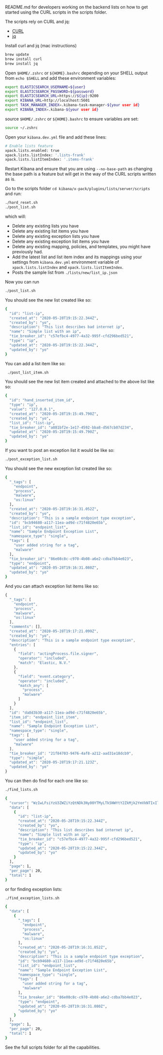 README.md for developers working on the backend lists on how to get started
using the CURL scripts in the scripts folder.

The scripts rely on CURL and jq:

- [CURL](https://curl.haxx.se)
- [jq](https://stedolan.github.io/jq/)

Install curl and jq (mac instructions)

```sh
brew update
brew install curl
brew install jq
```

Open `$HOME/.zshrc` or `${HOME}.bashrc` depending on your SHELL output from `echo $SHELL`
and add these environment variables:

```sh
export ELASTICSEARCH_USERNAME=${user}
export ELASTICSEARCH_PASSWORD=${password}
export ELASTICSEARCH_URL=https://${ip}:9200
export KIBANA_URL=http://localhost:5601
export TASK_MANAGER_INDEX=.kibana-task-manager-${your user id}
export KIBANA_INDEX=.kibana-${your user id}
```

source `$HOME/.zshrc` or `${HOME}.bashrc` to ensure variables are set:

```sh
source ~/.zshrc
```

Open your `kibana.dev.yml` file and add these lines:

```sh
# Enable lists feature
xpack.lists.enabled: true
xpack.lists.listIndex: '.lists-frank'
xpack.lists.listItemIndex: '.items-frank'
```

Restart Kibana and ensure that you are using `--no-base-path` as changing the base path is a feature but will
get in the way of the CURL scripts written as is.

Go to the scripts folder `cd kibana/x-pack/plugins/lists/server/scripts` and run:

```sh
./hard_reset.sh
./post_list.sh
```

which will:

- Delete any existing lists you have
- Delete any existing list items you have
- Delete any existing exception lists you have
- Delete any existing exception list items you have
- Delete any existing mapping, policies, and templates, you might have previously had.
- Add the latest list and list item index and its mappings using your settings from `kibana.dev.yml` environment variable of `xpack.lists.listIndex` and `xpack.lists.listItemIndex`.
- Posts the sample list from `./lists/new/list_ip.json`

Now you can run

```sh
./post_list.sh
```

You should see the new list created like so:

```sh
{
  "id": "list-ip",
  "created_at": "2020-05-28T19:15:22.344Z",
  "created_by": "yo",
  "description": "This list describes bad internet ip",
  "name": "Simple list with an ip",
  "tie_breaker_id": "c57efbc4-4977-4a32-995f-cfd296bed521",
  "type": "ip",
  "updated_at": "2020-05-28T19:15:22.344Z",
  "updated_by": "yo"
}
```

You can add a list item like so:

```sh
 ./post_list_item.sh
```

You should see the new list item created and attached to the above list like so:

```sh
{
  "id": "hand_inserted_item_id",
  "type": "ip",
  "value": "127.0.0.1",
  "created_at": "2020-05-28T19:15:49.790Z",
  "created_by": "yo",
  "list_id": "list-ip",
  "tie_breaker_id": "a881bf2e-1e17-4592-bba8-d567cb07d234",
  "updated_at": "2020-05-28T19:15:49.790Z",
  "updated_by": "yo"
}
```

If you want to post an exception list it would be like so:

```sh
./post_exception_list.sh
```

You should see the new exception list created like so:

```sh
{
  "_tags": [
    "endpoint",
    "process",
    "malware",
    "os:linux"
  ],
  "created_at": "2020-05-28T19:16:31.052Z",
  "created_by": "yo",
  "description": "This is a sample endpoint type exception",
  "id": "bcb94680-a117-11ea-ad9d-c71f4820e65b",
  "list_id": "endpoint_list",
  "name": "Sample Endpoint Exception List",
  "namespace_type": "single",
  "tags": [
    "user added string for a tag",
    "malware"
  ],
  "tie_breaker_id": "86e08c8c-c970-4b08-a6e2-cdba7bb4e023",
  "type": "endpoint",
  "updated_at": "2020-05-28T19:16:31.080Z",
  "updated_by": "yo"
}
```

And you can attach exception list items like so:

```ts
{
  "_tags": [
    "endpoint",
    "process",
    "malware",
    "os:linux"
  ],
  "comments": [],
  "created_at": "2020-05-28T19:17:21.099Z",
  "created_by": "yo",
  "description": "This is a sample endpoint type exception",
  "entries": [
    {
      "field": "actingProcess.file.signer",
      "operator": "included",
      "match": "Elastic, N.V."
    },
    {
      "field": "event.category",
      "operator": "included",
      "match_any": [
        "process",
        "malware"
      ]
    }
  ],
  "id": "da8d3b30-a117-11ea-ad9d-c71f4820e65b",
  "item_id": "endpoint_list_item",
  "list_id": "endpoint_list",
  "name": "Sample Endpoint Exception List",
  "namespace_type": "single",
  "tags": [
    "user added string for a tag",
    "malware"
  ],
  "tie_breaker_id": "21f84703-9476-4af8-a212-aad31e18dcb9",
  "type": "simple",
  "updated_at": "2020-05-28T19:17:21.123Z",
  "updated_by": "yo"
}
```

You can then do find for each one like so:

```sh
./find_lists.sh
```

```sh
{
  "cursor": "WzIwLFsiYzU3ZWZiYzQtNDk3Ny00YTMyLTk5NWYtY2ZkMjk2YmVkNTIxIl1d",
  "data": [
    {
      "id": "list-ip",
      "created_at": "2020-05-28T19:15:22.344Z",
      "created_by": "yo",
      "description": "This list describes bad internet ip",
      "name": "Simple list with an ip",
      "tie_breaker_id": "c57efbc4-4977-4a32-995f-cfd296bed521",
      "type": "ip",
      "updated_at": "2020-05-28T19:15:22.344Z",
      "updated_by": "yo"
    }
  ],
  "page": 1,
  "per_page": 20,
  "total": 1
}
```

or for finding exception lists:

```sh
./find_exception_lists.sh
```

```sh
{
  "data": [
    {
      "_tags": [
        "endpoint",
        "process",
        "malware",
        "os:linux"
      ],
      "created_at": "2020-05-28T19:16:31.052Z",
      "created_by": "yo",
      "description": "This is a sample endpoint type exception",
      "id": "bcb94680-a117-11ea-ad9d-c71f4820e65b",
      "list_id": "endpoint_list",
      "name": "Sample Endpoint Exception List",
      "namespace_type": "single",
      "tags": [
        "user added string for a tag",
        "malware"
      ],
      "tie_breaker_id": "86e08c8c-c970-4b08-a6e2-cdba7bb4e023",
      "type": "endpoint",
      "updated_at": "2020-05-28T19:16:31.080Z",
      "updated_by": "yo"
    }
  ],
  "page": 1,
  "per_page": 20,
  "total": 1
}
```

See the full scripts folder for all the capabilities.
